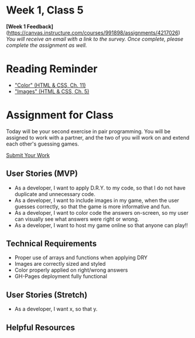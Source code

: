 # Week 1, Class 5
**[Week 1 Feedback]**(https://canvas.instructure.com/courses/991898/assignments/4217026)
*You will receive an email with a link to the survey. Once complete, please complete the assignment as well.*

# Reading Reminder

* ["Color" (HTML & CSS, Ch. 11)](https://canvas.instructure.com/courses/991898/assignments/4221195)
* ["Images" (HTML & CSS, Ch. 5)](https://canvas.instructure.com/courses/991898/assignments/4216993)

# Assignment for Class

Today will be your second exercise in pair programming. You will be assigned to work with a partner, and the two of you will work on and extend each other's guessing games.

[Submit Your Work](https://canvas.instructure.com/courses/991898/assignments/4222885)

## User Stories (MVP)
 - As a developer, I want to apply D.R.Y. to my code, so that I do not have duplicate and unnecessary code.
 - As a developer, I want to include images in my game, when the user guesses correctly, so that the game is more informative and fun.
 - As a developer, I want to color code the answers on-screen, so my user can visually see what answers were right or wrong.
 - As a developer, I want to host my game online so that anyone can play!!

## Technical Requirements
 - Proper use of arrays and functions when applying DRY
 - Images are correctly sized and styled
 - Color properly applied on right/wrong answers
 - GH-Pages deployment fully functional

## User Stories (Stretch)
 - As a developer, I want x, so that y.

## Helpful Resources
